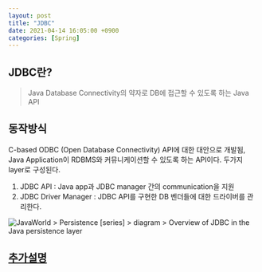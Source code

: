 ```yaml
---
layout: post
title: "JDBC"
date: 2021-04-14 16:05:00 +0900
categories: [Spring]
---
```


## JDBC란?

> Java Database Connectivity의 약자로 DB에 접근할 수 있도록 하는 Java API

## 동작방식

C-based ODBC (Open Database Connectivity) API에 대한 대안으로 개발됨, Java Application이 RDBMS와 커뮤니케이션할 수 있도록 하는 API이다. 두가지 layer로 구성된다.

1. JDBC API : Java app과 JDBC manager 간의 communication을 지원
2. JDBC Driver Manager : JDBC API를 구현한 DB 벤더들에 대한 드라이버를 관리한다.

![JavaWorld > Persistence [series] > diagram > Overview of JDBC in the Java persistence layer](https://images.idgesg.net/images/article/2019/04/jw_architectural_overview_of_jdbc-in_the_java_persistence_layer_1200x1598-100793605-large.jpg)

## [추가설명](https://github.com/WeareSoft/tech-interview/blob/master/contents/db.md#jdbc)


